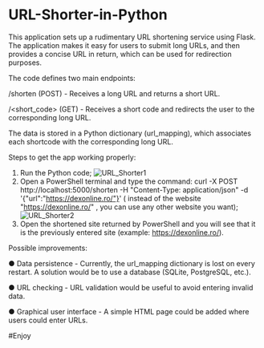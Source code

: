 # URL-Shorter-in-Python
This application sets up a rudimentary URL shortening service using Flask. The application makes it easy for users to submit long URLs, and then provides a concise URL in return, which can be used for redirection purposes.

The code defines two main endpoints:

/shorten (POST) - Receives a long URL and returns a short URL. 

/<short_code> (GET) - Receives a short code and redirects the user to the corresponding long URL. 

The data is stored in a Python dictionary (url_mapping), which associates each shortcode with the corresponding long URL.

Steps to get the app working properly:
1. Run the Python code; ![URL_Shorter1](https://github.com/user-attachments/assets/3b09067d-ac1a-4376-8df5-82070bb71863)
2. Open a PowerShell terminal and type the command: curl -X POST http://localhost:5000/shorten -H "Content-Type: application/json" -d '{"url":"https://dexonline.ro/"}' ( instead of the website "https://dexonline.ro/" , you can use any other website you want); ![URL_Shorter2](https://github.com/user-attachments/assets/773e926f-39a0-4641-a64d-f7bc54b26627)
3. Open the shortened site returned by PowerShell and you will see that it is the previously entered site (example: https://dexonline.ro/).

Possible improvements:

● Data persistence - Currently, the url_mapping dictionary is lost on every restart. A solution would be to use a database (SQLite, PostgreSQL, etc.).

● URL checking - URL validation would be useful to avoid entering invalid data.

● Graphical user interface - A simple HTML page could be added where users could enter URLs.

#Enjoy
